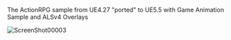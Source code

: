The ActionRPG sample from UE4.27 "ported" to UE5.5 with Game Animation Sample and ALSv4 Overlays

![ScreenShot00003](https://github.com/user-attachments/assets/cd7a3a33-031c-40ac-92a8-1d0341385983)
